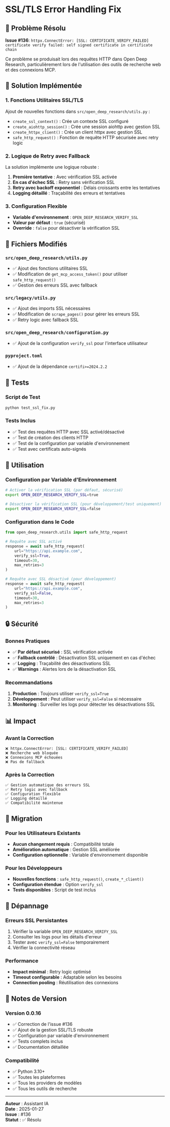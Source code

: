 # SSL/TLS Error Handling Fix

## 🚨 Problème Résolu

**Issue #136**: `httpx.ConnectError: [SSL: CERTIFICATE_VERIFY_FAILED] certificate verify failed: self signed certificate in certificate chain`

Ce problème se produisait lors des requêtes HTTP dans Open Deep Research, particulièrement lors de l'utilisation des outils de recherche web et des connexions MCP.

## 🔧 Solution Implémentée

### 1. **Fonctions Utilitaires SSL/TLS**

Ajout de nouvelles fonctions dans `src/open_deep_research/utils.py` :

- `create_ssl_context()` : Crée un contexte SSL configuré
- `create_aiohttp_session()` : Crée une session aiohttp avec gestion SSL
- `create_httpx_client()` : Crée un client httpx avec gestion SSL
- `safe_http_request()` : Fonction de requête HTTP sécurisée avec retry logic

### 2. **Logique de Retry avec Fallback**

La solution implémente une logique robuste :

1. **Première tentative** : Avec vérification SSL activée
2. **En cas d'échec SSL** : Retry sans vérification SSL
3. **Retry avec backoff exponentiel** : Délais croissants entre les tentatives
4. **Logging détaillé** : Traçabilité des erreurs et tentatives

### 3. **Configuration Flexible**

- **Variable d'environnement** : `OPEN_DEEP_RESEARCH_VERIFY_SSL`
- **Valeur par défaut** : `true` (sécurisé)
- **Override** : `false` pour désactiver la vérification SSL

## 📁 Fichiers Modifiés

### `src/open_deep_research/utils.py`
- ✅ Ajout des fonctions utilitaires SSL
- ✅ Modification de `get_mcp_access_token()` pour utiliser `safe_http_request()`
- ✅ Gestion des erreurs SSL avec fallback

### `src/legacy/utils.py`
- ✅ Ajout des imports SSL nécessaires
- ✅ Modification de `scrape_pages()` pour gérer les erreurs SSL
- ✅ Retry logic avec fallback SSL

### `src/open_deep_research/configuration.py`
- ✅ Ajout de la configuration `verify_ssl` pour l'interface utilisateur

### `pyproject.toml`
- ✅ Ajout de la dépendance `certifi>=2024.2.2`

## 🧪 Tests

### Script de Test
```bash
python test_ssl_fix.py
```

### Tests Inclus
- ✅ Test des requêtes HTTP avec SSL activé/désactivé
- ✅ Test de création des clients HTTP
- ✅ Test de la configuration par variable d'environnement
- ✅ Test avec certificats auto-signés

## 🚀 Utilisation

### Configuration par Variable d'Environnement

```bash
# Activer la vérification SSL (par défaut, sécurisé)
export OPEN_DEEP_RESEARCH_VERIFY_SSL=true

# Désactiver la vérification SSL (pour développement/test uniquement)
export OPEN_DEEP_RESEARCH_VERIFY_SSL=false
```

### Configuration dans le Code

```python
from open_deep_research.utils import safe_http_request

# Requête avec SSL activé
response = await safe_http_request(
    url="https://api.example.com",
    verify_ssl=True,
    timeout=30,
    max_retries=3
)

# Requête avec SSL désactivé (pour développement)
response = await safe_http_request(
    url="https://api.example.com",
    verify_ssl=False,
    timeout=30,
    max_retries=3
)
```

## 🔒 Sécurité

### Bonnes Pratiques
- ✅ **Par défaut sécurisé** : SSL vérification activée
- ✅ **Fallback contrôlé** : Désactivation SSL uniquement en cas d'échec
- ✅ **Logging** : Traçabilité des désactivations SSL
- ✅ **Warnings** : Alertes lors de la désactivation SSL

### Recommandations
1. **Production** : Toujours utiliser `verify_ssl=True`
2. **Développement** : Peut utiliser `verify_ssl=False` si nécessaire
3. **Monitoring** : Surveiller les logs pour détecter les désactivations SSL

## 📊 Impact

### Avant la Correction
```
❌ httpx.ConnectError: [SSL: CERTIFICATE_VERIFY_FAILED]
❌ Recherche web bloquée
❌ Connexions MCP échouées
❌ Pas de fallback
```

### Après la Correction
```
✅ Gestion automatique des erreurs SSL
✅ Retry logic avec fallback
✅ Configuration flexible
✅ Logging détaillé
✅ Compatibilité maintenue
```

## 🔄 Migration

### Pour les Utilisateurs Existants
- **Aucun changement requis** : Compatibilité totale
- **Amélioration automatique** : Gestion SSL améliorée
- **Configuration optionnelle** : Variable d'environnement disponible

### Pour les Développeurs
- **Nouvelles fonctions** : `safe_http_request()`, `create_*_client()`
- **Configuration étendue** : Option `verify_ssl`
- **Tests disponibles** : Script de test inclus

## 🐛 Dépannage

### Erreurs SSL Persistantes
1. Vérifier la variable `OPEN_DEEP_RESEARCH_VERIFY_SSL`
2. Consulter les logs pour les détails d'erreur
3. Tester avec `verify_ssl=False` temporairement
4. Vérifier la connectivité réseau

### Performance
- **Impact minimal** : Retry logic optimisé
- **Timeout configurable** : Adaptable selon les besoins
- **Connection pooling** : Réutilisation des connexions

## 📝 Notes de Version

### Version 0.0.16
- ✅ Correction de l'issue #136
- ✅ Ajout de la gestion SSL/TLS robuste
- ✅ Configuration par variable d'environnement
- ✅ Tests complets inclus
- ✅ Documentation détaillée

### Compatibilité
- ✅ Python 3.10+
- ✅ Toutes les plateformes
- ✅ Tous les providers de modèles
- ✅ Tous les outils de recherche

---

**Auteur** : Assistant IA  
**Date** : 2025-01-27  
**Issue** : #136  
**Statut** : ✅ Résolu 